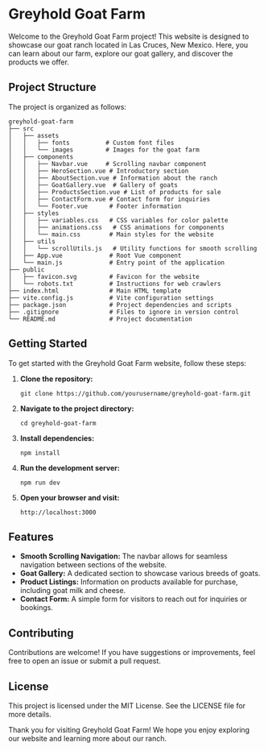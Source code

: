 # Greyhold Goat Farm

Welcome to the Greyhold Goat Farm project! This website is designed to showcase our goat ranch located in Las Cruces, New Mexico. Here, you can learn about our farm, explore our goat gallery, and discover the products we offer.

## Project Structure

The project is organized as follows:

```
greyhold-goat-farm
├── src
│   ├── assets
│   │   ├── fonts          # Custom font files
│   │   └── images         # Images for the goat farm
│   ├── components
│   │   ├── Navbar.vue     # Scrolling navbar component
│   │   ├── HeroSection.vue # Introductory section
│   │   ├── AboutSection.vue # Information about the ranch
│   │   ├── GoatGallery.vue  # Gallery of goats
│   │   ├── ProductsSection.vue # List of products for sale
│   │   ├── ContactForm.vue # Contact form for inquiries
│   │   └── Footer.vue      # Footer information
│   ├── styles
│   │   ├── variables.css   # CSS variables for color palette
│   │   ├── animations.css   # CSS animations for components
│   │   └── main.css        # Main styles for the website
│   ├── utils
│   │   └── scrollUtils.js   # Utility functions for smooth scrolling
│   ├── App.vue             # Root Vue component
│   └── main.js             # Entry point of the application
├── public
│   ├── favicon.svg         # Favicon for the website
│   └── robots.txt          # Instructions for web crawlers
├── index.html              # Main HTML template
├── vite.config.js          # Vite configuration settings
├── package.json            # Project dependencies and scripts
├── .gitignore              # Files to ignore in version control
└── README.md               # Project documentation
```

## Getting Started

To get started with the Greyhold Goat Farm website, follow these steps:

1. **Clone the repository:**
   ```
   git clone https://github.com/yourusername/greyhold-goat-farm.git
   ```

2. **Navigate to the project directory:**
   ```
   cd greyhold-goat-farm
   ```

3. **Install dependencies:**
   ```
   npm install
   ```

4. **Run the development server:**
   ```
   npm run dev
   ```

5. **Open your browser and visit:**
   ```
   http://localhost:3000
   ```

## Features

- **Smooth Scrolling Navigation:** The navbar allows for seamless navigation between sections of the website.
- **Goat Gallery:** A dedicated section to showcase various breeds of goats.
- **Product Listings:** Information on products available for purchase, including goat milk and cheese.
- **Contact Form:** A simple form for visitors to reach out for inquiries or bookings.

## Contributing

Contributions are welcome! If you have suggestions or improvements, feel free to open an issue or submit a pull request.

## License

This project is licensed under the MIT License. See the LICENSE file for more details.

Thank you for visiting Greyhold Goat Farm! We hope you enjoy exploring our website and learning more about our ranch.